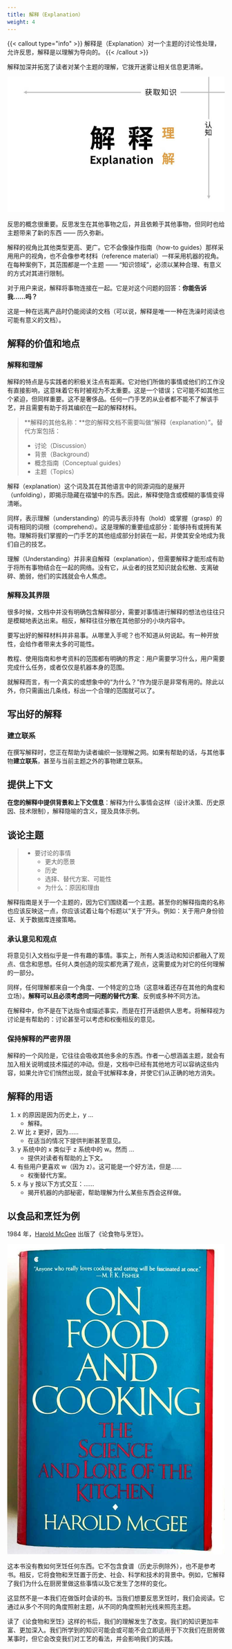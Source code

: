 ```yaml
---
title: 解释（Explanation）
weight: 4
---
```


{{< callout type="info" >}}
解释是（Explanation）对一个主题的讨论性处理，允许反思，解释是以理解为导向的。
{{< /callout >}}

解释加深并拓宽了读者对某个主题的理解，它拨开迷雾让相关信息更清晰。

![](./diataxis_zh-CN_explanation.jpg)

反思的概念很重要。反思发生在其他事物之后，并且依赖于其他事物，但同时也给主题带来了新的东西 —— 历久弥新。

解释的视角比其他类型更高、更广。它不会像操作指南（how-to guides）那样采用用户的视角，也不会像参考材料（reference material）一样采用机器的视角。在每种案例下，其范围都是一个主题 —— “知识领域”，必须以某种合理、有意义的方式对其进行限制。

对于用户来说，解释将事物连接在一起。它是对这个问题的回答：**你能告诉我……吗？**

这是一种在远离产品时仍能阅读的文档（可以说，解释是唯一一种在洗澡时阅读也可能有意义的文档）。

## 解释的价值和地点

### 解释和理解

解释的特点是与实践者的积极关注点有距离。它对他们所做的事情或他们的工作没有直接影响，这意味着它有时被视为不太重要。这是一个错误；它可能不如其他三个紧迫，但同样重要。这不是奢侈品。任何一门手艺的从业者都不能不了解该手艺，并且需要有助于将其编织在一起的解释材料。

> **解释的其他名称：**您的解释文档不需要叫做“解释（explanation）”。替代方案包括：
> * 讨论（Discussion）
> * 背景（Background）
> * 概念指南（Conceptual guides）
> * 主题（Topics）

解释（explanation）这个词及其在其他语言中的同源词指的是展开（unfolding），即揭示隐藏在褶皱中的东西。因此，解释使隐含或模糊的事情变得清晰。

同样，表示理解（understanding）的词与表示持有（hold）或掌握（grasp）的词有相同的词根（comprehend）。这是理解的重要组成部分：能够持有或拥有某物。理解将我们掌握的一门手艺的其他组成部分封装在一起，并使其安全地成为我们自己的技艺。

理解（Understanding）并非来自解释（explanation），但需要解释才能形成有助于将所有事物结合在一起的网络。没有它，从业者的技艺知识就会松散、支离破碎、脆弱，他们的实践就会令人焦虑。

### 解释及其界限

很多时候，文档中并没有明确包含解释部分，需要对事情进行解释的想法也往往只是模糊地表达出来。相反，解释往往分散在其他部分的小块内容中。

要写出好的解释材料并非易事。从哪里入手呢？也不知道从何说起。有一种开放性，会给作者带来太多的可能性。

教程、使用指南和参考资料的范围都有明确的界定：用户需要学习什么，用户需要完成什么任务，或者仅仅是机器本身的范围。

就解释而言，有一个真实的或想象中的“为什么？”作为提示是非常有用的。除此以外，你只需画出几条线，标出一个合理的范围就可以了。

## 写出好的解释

### 建立联系

在撰写解释时，您正在帮助为读者编织一张理解之网。如果有帮助的话，与其他事物**建立联系**，甚至与当前主题之外的事物建立联系。

## 提供上下文

**在您的解释中提供背景和上下文信息**：解释为什么事情会这样（设计决策、历史原因、技术限制），解释隐喻的含义，提及具体示例。

## 谈论主题

> * 要讨论的事情
>   * 更大的愿景
>   * 历史
>   * 选择、替代方案、可能性
>   * 为什么：原因和理由

解释指南是关于一个主题的，因为它们围绕着一个主题。甚至你的解释指南的名称也应该反映这一点，你应该试着让每个标题以“关于”开头。例如：关于用户身份验证、关于数据库连接策略。

### 承认意见和观点

将意见引入文档似乎是一件有趣的事情。事实上，所有人类活动和知识都融入了观点、信念和思想。任何人类创造的现实都充满了观点，这需要成为对它的任何理解的一部分。

同样，任何理解都来自一个角度、一个特定的立场（这意味着还存在其他的角度和立场）。**解释可以且必须考虑同一问题的替代方案**、反例或多种不同方法。

在解释中，你不是在下达指令或描述事实，而是在打开话题供人思考。将解释视为讨论是有帮助的：讨论甚至可以考虑和权衡相反的意见。

### 保持解释的严密界限

解释的一个风险是，它往往会吸收其他多余的东西。作者一心想涵盖主题，就会有加入相关说明或技术描述的冲动。但是，文档中已经有其他地方可以容纳这些内容，如果允许它们悄然出现，就会干扰解释本身，并使它们从正确的地方消失。

## 解释的用语

1. x 的原因是因为历史上，y ...
    * 解释。
2. W 比 z 更好，因为……
    * 在适当的情况下提供判断甚至意见。
3. y 系统中的 x 类似于 z 系统中的 w。然而 …
    * 提供对读者有帮助的上下文。
4. 有些用户更喜欢 w（因为 z）。这可能是一个好方法，但是……
    * 权衡替代方案。
5. x 与 y 按以下方式交互：……
    * 揭开机器的内部秘密，帮助理解为什么某些东西会这样做。

## 以食品和烹饪为例

1984 年，[Harold McGee](https://www.curiouscook.com/) 出版了《论食物与烹饪》。

![](./mcgee.jpg)

这本书没有教如何烹饪任何东西。它不包含食谱（历史示例除外），也不是参考书。相反，它将食物和烹饪置于历史、社会、科学和技术的背景中。例如，它解释了我们为什么在厨房里做这些事情以及它发生了怎样的变化。

这显然不是一本我们在做饭时会读的书。当我们想要反思烹饪时，我们会阅读。它通过从多个不同的角度照射主题，从不同的角度照射光线来照亮主题。

读了《论食物和烹饪》这样的书后，我们的理解发生了改变。我们的知识更加丰富、更加深入。我们所学到的知识可能会或可能不会立即适用于下次我们在厨房做某事时，但它会改变我们对工艺的看法，并会影响我们的实践。
